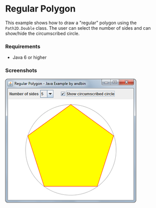 # Regular Polygon

This example shows how to draw a "regular" polygon using the `Path2D.Double`
class. The user can select the number of sides and can show/hide the
circumscribed circle.

### Requirements

* Java 6 or higher

### Screenshots

![Screenshot 1](screenshot-01.png "Screenshot 1")
